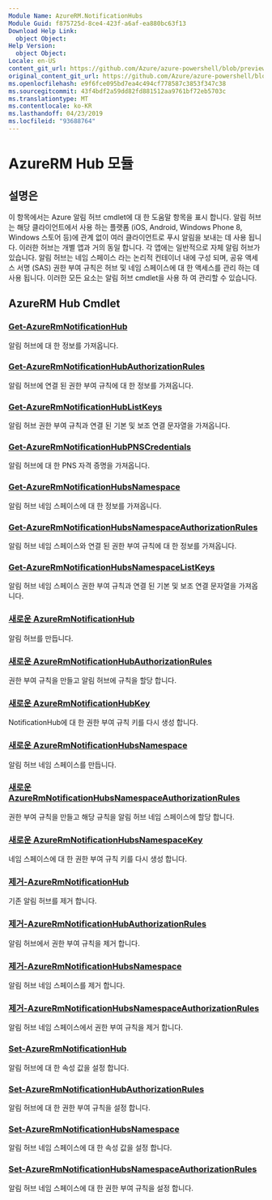 ```yaml
---
Module Name: AzureRM.NotificationHubs
Module Guid: f875725d-8ce4-423f-a6af-ea880bc63f13
Download Help Link:
  object Object: 
Help Version:
  object Object: 
Locale: en-US
content_git_url: https://github.com/Azure/azure-powershell/blob/preview/src/ResourceManager/NotificationHubs/Commands.NotificationHubs/help/AzureRM.NotificationHubs.md
original_content_git_url: https://github.com/Azure/azure-powershell/blob/preview/src/ResourceManager/NotificationHubs/Commands.NotificationHubs/help/AzureRM.NotificationHubs.md
ms.openlocfilehash: e9f6fce095bd7ea4c494cf778587c3853f347c38
ms.sourcegitcommit: 43f4bdf2a59dd82fd881512aa9761bf72eb5703c
ms.translationtype: MT
ms.contentlocale: ko-KR
ms.lasthandoff: 04/23/2019
ms.locfileid: "93688764"
---
```

# AzureRM Hub 모듈
## 설명은
이 항목에서는 Azure 알림 허브 cmdlet에 대 한 도움말 항목을 표시 합니다. 알림 허브는 해당 클라이언트에서 사용 하는 플랫폼 (iOS, Android, Windows Phone 8, Windows 스토어 등)에 관계 없이 여러 클라이언트로 푸시 알림을 보내는 데 사용 됩니다. 이러한 허브는 개별 앱과 거의 동일 합니다. 각 앱에는 일반적으로 자체 알림 허브가 있습니다. 알림 허브는 네임 스페이스 라는 논리적 컨테이너 내에 구성 되며, 공유 액세스 서명 (SAS) 권한 부여 규칙은 허브 및 네임 스페이스에 대 한 액세스를 관리 하는 데 사용 됩니다. 이러한 모든 요소는 알림 허브 cmdlet을 사용 하 여 관리할 수 있습니다.

## AzureRM Hub Cmdlet
### [Get-AzureRmNotificationHub](Get-AzureRmNotificationHub.md)
알림 허브에 대 한 정보를 가져옵니다.

### [Get-AzureRmNotificationHubAuthorizationRules](Get-AzureRmNotificationHubAuthorizationRules.md)
알림 허브에 연결 된 권한 부여 규칙에 대 한 정보를 가져옵니다.

### [Get-AzureRmNotificationHubListKeys](Get-AzureRmNotificationHubListKeys.md)
알림 허브 권한 부여 규칙과 연결 된 기본 및 보조 연결 문자열을 가져옵니다.

### [Get-AzureRmNotificationHubPNSCredentials](Get-AzureRmNotificationHubPNSCredentials.md)
알림 허브에 대 한 PNS 자격 증명을 가져옵니다.

### [Get-AzureRmNotificationHubsNamespace](Get-AzureRmNotificationHubsNamespace.md)
알림 허브 네임 스페이스에 대 한 정보를 가져옵니다.

### [Get-AzureRmNotificationHubsNamespaceAuthorizationRules](Get-AzureRmNotificationHubsNamespaceAuthorizationRules.md)
알림 허브 네임 스페이스와 연결 된 권한 부여 규칙에 대 한 정보를 가져옵니다.

### [Get-AzureRmNotificationHubsNamespaceListKeys](Get-AzureRmNotificationHubsNamespaceListKeys.md)
알림 허브 네임 스페이스 권한 부여 규칙과 연결 된 기본 및 보조 연결 문자열을 가져옵니다.

### [새로운 AzureRmNotificationHub](New-AzureRmNotificationHub.md)
알림 허브를 만듭니다.

### [새로운 AzureRmNotificationHubAuthorizationRules](New-AzureRmNotificationHubAuthorizationRules.md)
권한 부여 규칙을 만들고 알림 허브에 규칙을 할당 합니다.

### [새로운 AzureRmNotificationHubKey](New-AzureRmNotificationHubKey.md)
NotificationHub에 대 한 권한 부여 규칙 키를 다시 생성 합니다.

### [새로운 AzureRmNotificationHubsNamespace](New-AzureRmNotificationHubsNamespace.md)
알림 허브 네임 스페이스를 만듭니다.

### [새로운 AzureRmNotificationHubsNamespaceAuthorizationRules](New-AzureRmNotificationHubsNamespaceAuthorizationRules.md)
권한 부여 규칙을 만들고 해당 규칙을 알림 허브 네임 스페이스에 할당 합니다.

### [새로운 AzureRmNotificationHubsNamespaceKey](New-AzureRmNotificationHubsNamespaceKey.md)
네임 스페이스에 대 한 권한 부여 규칙 키를 다시 생성 합니다.

### [제거-AzureRmNotificationHub](Remove-AzureRmNotificationHub.md)
기존 알림 허브를 제거 합니다.

### [제거-AzureRmNotificationHubAuthorizationRules](Remove-AzureRmNotificationHubAuthorizationRules.md)
알림 허브에서 권한 부여 규칙을 제거 합니다.

### [제거-AzureRmNotificationHubsNamespace](Remove-AzureRmNotificationHubsNamespace.md)
알림 허브 네임 스페이스를 제거 합니다.

### [제거-AzureRmNotificationHubsNamespaceAuthorizationRules](Remove-AzureRmNotificationHubsNamespaceAuthorizationRules.md)
알림 허브 네임 스페이스에서 권한 부여 규칙을 제거 합니다.

### [Set-AzureRmNotificationHub](Set-AzureRmNotificationHub.md)
알림 허브에 대 한 속성 값을 설정 합니다.

### [Set-AzureRmNotificationHubAuthorizationRules](Set-AzureRmNotificationHubAuthorizationRules.md)
알림 허브에 대 한 권한 부여 규칙을 설정 합니다.

### [Set-AzureRmNotificationHubsNamespace](Set-AzureRmNotificationHubsNamespace.md)
알림 허브 네임 스페이스에 대 한 속성 값을 설정 합니다.

### [Set-AzureRmNotificationHubsNamespaceAuthorizationRules](Set-AzureRmNotificationHubsNamespaceAuthorizationRules.md)
알림 허브 네임 스페이스에 대 한 권한 부여 규칙을 설정 합니다.

